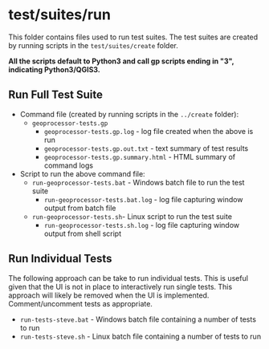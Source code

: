 # test/suites/run #

This folder contains files used to run test suites.
The test suites are created by running scripts in the `test/suites/create` folder.

**All the scripts default to Python3 and call gp scripts ending in "3", indicating Python3/QGIS3.**

## Run Full Test Suite ##

* Command file (created by running scripts in the `../create` folder):
	+ `geoprocessor-tests.gp`
		- `geoprocessor-tests.gp.log` - log file created when the above is run
		- `geoprocessor-tests.gp.out.txt` - text summary of test results
		- `geoprocessor-tests.gp.summary.html` - HTML summary of command logs
* Script to run the above command file:
	* `run-geoprocessor-tests.bat` - Windows batch file to run the test suite
		- `run-geoprocessor-tests.bat.log` - log file capturing window output from batch file
	* `run-geoprocessor-tests.sh`- Linux script to run the test suite
		- `run-geoprocessor-tests.sh.log` - log file capturing window output from shell script

## Run Individual Tests ##

The following approach can be take to run individual tests.
This is useful given that the UI is not in place to interactively run single tests.
This approach will likely be removed when the UI is implemented.
Comment/uncomment tests as appropriate.

* `run-tests-steve.bat` - Windows batch file containing a number of tests to run
* `run-tests-steve.sh` - Linux batch file containing a number of tests to run
